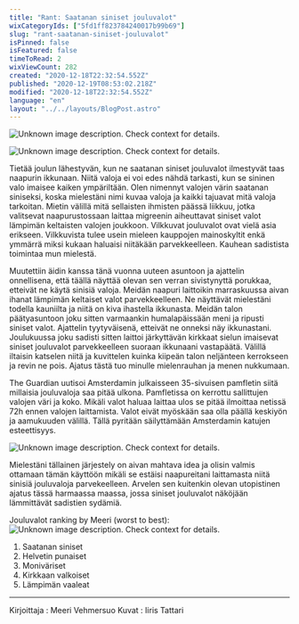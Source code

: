 ```yaml
---
title: "Rant: Saatanan siniset jouluvalot"
wixCategoryIds: ["5fd1ff823784240017b99b69"]
slug: "rant-saatanan-siniset-jouluvalot"
isPinned: false
isFeatured: false
timeToRead: 2
wixViewCount: 282
created: "2020-12-18T22:32:54.552Z"
published: "2020-12-19T08:53:02.218Z"
modified: "2020-12-18T22:32:54.552Z"
language: "en"
layout: "../../layouts/BlogPost.astro"
---
```


![Unknown image description. Check context for details.](https://static.wixstatic.com/media/18093e_158ddacf94be42fca78e8448f935d0c7~mv2.png)

![Unknown image description. Check context for details.](https://static.wixstatic.com/media/18093e_fa06d9044cb5498ebca7e89b3756623e~mv2.jpg)

Tietää joulun lähestyvän, kun ne saatanan siniset jouluvalot ilmestyvät taas naapurin ikkunaan. Niitä valoja ei voi edes nähdä tarkasti, kun se sininen valo imaisee kaiken ympäriltään. Olen nimennyt valojen värin saatanan siniseksi, koska mielestäni nimi kuvaa valoja ja kaikki tajuavat mitä valoja tarkoitan. Mietin välillä mitä sellaisten ihmisten päässä liikkuu, jotka valitsevat naapurustossaan laittaa migreenin aiheuttavat siniset valot lämpimän keltaisten valojen joukkoon. Vilkkuvat jouluvalot ovat vielä asia erikseen. Vilkkuvista tulee usein mieleen kauppojen mainoskyltit enkä ymmärrä miksi kukaan haluaisi niitäkään parvekkeelleen. Kauhean sadistista toimintaa mun mielestä. 

Muutettiin äidin kanssa tänä vuonna uuteen asuntoon ja ajattelin onnellisena, että täällä näyttää olevan sen verran sivistynyttä porukkaa, etteivät ne käytä sinisiä valoja. Meidän naapuri laittoikin marraskuussa aivan ihanat lämpimän keltaiset valot parvekkeelleen. Ne näyttävät mielestäni todella kauniilta ja niitä on kiva ihastella ikkunasta. Meidän talon päätyasuntoon joku sitten varmaankin humalapäissään meni ja ripusti siniset valot. Ajattelin tyytyväisenä, etteivät ne onneksi näy ikkunastani. Joulukuussa joku sadisti sitten laittoi järkyttävän kirkkaat sielun imaisevat siniset jouluvalot parvekkeelleen suoraan ikkunaani vastapäätä. Välillä iltaisin katselen niitä ja kuvittelen kuinka kiipeän talon neljänteen kerrokseen ja revin ne pois. Ajatus tästä tuo minulle mielenrauhan ja menen nukkumaan. 

The Guardian uutisoi Amsterdamin julkaisseen 35-sivuisen pamfletin siitä millaisia jouluvaloja saa pitää ulkona. Pamfletissa on kerrottu sallittujen valojen väri ja koko. Mikäli valot haluaa laittaa ulos se pitää ilmoittaa netissä 72h ennen valojen laittamista. Valot eivät myöskään saa olla päällä keskiyön ja aamukuuden välillä. Tällä pyritään säilyttämään Amsterdamin katujen esteettisyys.

![Unknown image description. Check context for details.](https://static.wixstatic.com/media/18093e_09bb9cd89b424af29914d72544095d47~mv2.jpg)

Mielestäni tällainen järjestely on aivan mahtava idea ja olisin valmis ottamaan tämän käyttöön mikäli se estäisi naapureitani laittamasta niitä sinisiä jouluvaloja parvekeelleen. Arvelen sen kuitenkin olevan utopistinen ajatus tässä harmaassa maassa, jossa siniset jouluvalot näköjään lämmittävät sadistien sydämiä.

Jouluvalot ranking by Meeri (worst to best): 
![Unknown image description. Check context for details.](https://static.wixstatic.com/media/18093e_9d9dc071bc584da2a488e8ef2cfaca88~mv2.jpg)

1. Saatanan siniset
1. Helvetin punaiset    
1. Moniväriset 
1. Kirkkaan valkoiset
1. Lämpimän vaaleat



---
Kirjoittaja : Meeri Vehmersuo
Kuvat : Iiris Tattari
